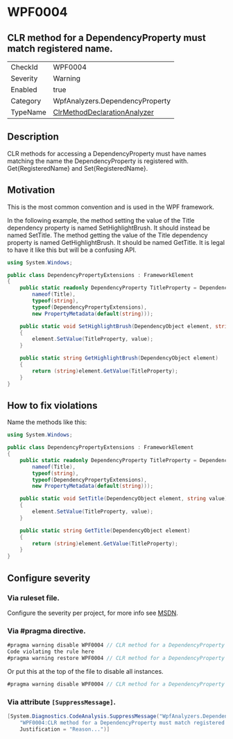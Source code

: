 # WPF0004
## CLR method for a DependencyProperty must match registered name.

<!-- start generated table -->
<table>
<tr>
  <td>CheckId</td>
  <td>WPF0004</td>
</tr>
<tr>
  <td>Severity</td>
  <td>Warning</td>
</tr>
<tr>
  <td>Enabled</td>
  <td>true</td>
</tr>
<tr>
  <td>Category</td>
  <td>WpfAnalyzers.DependencyProperty</td>
</tr>
<tr>
  <td>TypeName</td>
  <td><a href="https://github.com/DotNetAnalyzers/WpfAnalyzers/blob/master/WpfAnalyzers.Analyzers/ClrMethodDeclarationAnalyzer.cs">ClrMethodDeclarationAnalyzer</a></td>
</tr>
</table>
<!-- end generated table -->

## Description

CLR methods for accessing a DependencyProperty must have names matching the name the DependencyProperty is registered with.
Get{RegisteredName} and Set{RegisteredName}.

## Motivation

This is the most common convention and is used in the WPF framework.

In the following example, the method setting the value of the Title dependency property is named SetHighlightBrush. It should instead be named SetTitle. 
The method getting the value of the Title dependency property is named GetHighlightBrush. It should be named GetTitle.
It is legal to have it like this but will be a confusing API.

```C#
using System.Windows;

public class DependencyPropertyExtensions : FrameworkElement
{
    public static readonly DependencyProperty TitleProperty = DependencyProperty.RegisterAttached(
        nameof(Title),
        typeof(string),
        typeof(DependencyPropertyExtensions),
        new PropertyMetadata(default(string)));

    public static void SetHighlightBrush(DependencyObject element, string value)
    {
        element.SetValue(TitleProperty, value);
    }

    public static string GetHighlightBrush(DependencyObject element)
    {
        return (string)element.GetValue(TitleProperty);
    }
}
```

## How to fix violations

Name the methods like this:

```C#
using System.Windows;

public class DependencyPropertyExtensions : FrameworkElement
{
    public static readonly DependencyProperty TitleProperty = DependencyProperty.RegisterAttached(
        nameof(Title),
        typeof(string),
        typeof(DependencyPropertyExtensions),
        new PropertyMetadata(default(string)));

    public static void SetTitle(DependencyObject element, string value)
    {
        element.SetValue(TitleProperty, value);
    }

    public static string GetTitle(DependencyObject element)
    {
        return (string)element.GetValue(TitleProperty);
    }
}
```

<!-- start generated config severity -->
## Configure severity

### Via ruleset file.

Configure the severity per project, for more info see [MSDN](https://msdn.microsoft.com/en-us/library/dd264949.aspx).

### Via #pragma directive.
```C#
#pragma warning disable WPF0004 // CLR method for a DependencyProperty must match registered name.
Code violating the rule here
#pragma warning restore WPF0004 // CLR method for a DependencyProperty must match registered name.
```

Or put this at the top of the file to disable all instances.
```C#
#pragma warning disable WPF0004 // CLR method for a DependencyProperty must match registered name.
```

### Via attribute `[SuppressMessage]`.

```C#
[System.Diagnostics.CodeAnalysis.SuppressMessage("WpfAnalyzers.DependencyProperty", 
    "WPF0004:CLR method for a DependencyProperty must match registered name.", 
    Justification = "Reason...")]
```
<!-- end generated config severity -->